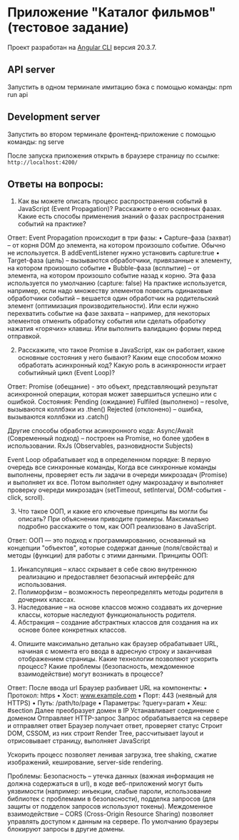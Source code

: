 # Приложение "Каталог фильмов" (тестовое задание)

Проект разработан на [Angular CLI](https://github.com/angular/angular-cli) версия 20.3.7.

## API server
Запустить в одном терминале имитацию бэка с помощью команды:
npm run api

## Development server

Запустить во втором терминале фронтенд-приложение с помощью команды:
ng serve

После запуска приложения открыть в браузере страницу по ссылке:
 `http://localhost:4200/`

## Ответы на вопросы:
1. Как вы можете описать процесс распространения событий в JavaScript (Event Propagation)? Расскажите о его основных фазах.
Какие есть способы применения знаний о фазах распространения событий на практике?

Ответ: 
Event Propagation происходит в три фазы: 
•	Capture-фаза (захват) – от корня DOM до элемента, на котором произошло событие. Обычно не используется. В addEventListener нужно установить capture:true
•	Target-фаза (цель) – вызываются обработчики, привязанные к элементу, на котором произошло событие
•	Bubble-фаза (всплытие) – от элемента, на котором произошло событие назад к корню. Эта фаза используется по умолчанию (capture: false)
На практике используется, например, если надо множеству элементов повесить одинаковые обработчики событий – вешается один обработчик на родительский элемент (оптимизация производительности). Или если нужно перехватить событие на фазе захвата – например, для некоторых элементов отменить обработку события или сделать обработку нажатия «горячих» клавиш. Или выполнить валидацию формы перед отправкой.

2. Расскажите, что такое Promise в JavaScript, как он работает, какие основные состояния у него бывают? Каким еще способом можно обработать асинхронный код? Какую роль в асинхронности играет событийный цикл (Event Loop)?

Ответ:
Promise (обещание) - это объект, представляющий результат асинхронной операции, которая может завершиться успешно или с ошибкой.
Состояния:
Pending (ожидание)
Fulfiled (выполнено) – resolve, вызываются коллбэки из .then()
Rejected (отклонено) – ошибка, вызываются коллбэки из .catch()

Другие способы обработки асинхронного кода:
Async/Await (Современный подход) – построен на Promise, но более удобен в использовании.
RxJs (Observables, разновидности Subjects)

Event Loop обрабатывает код в определенном порядке:
В первую очередь все синхронные команды,
Когда все синхронные команды выполнены, проверяет есть ли задачи в очереди микрозадач (Promise) и выполняет их все.
Потом выполняет одну макрозадачу и выполняет проверку очереди микрозадач (setTimeout, setInterval, DOM-события - click, scroll).

3. Что такое ООП, и какие его ключевые принципы вы могли бы описать? При объяснении приводите примеры. Максимально подробно расскажите о том, как ООП реализовано в JavaScript.

Ответ:
ООП — это подход к программированию, основанный на концепции "объектов", которые содержат данные (поля/свойства) и методы (функции) для работы с этими данными.
Принципы ООП:
1)	Инкапсуляция – класс скрывает в себе свою внутреннюю реализацию и предоставляет безопасный интерфейс для использования.
2)	Полиморфизм – возможность переопределять методы родителя в дочерних классах.
3)	Наследование – на основе классов  можно создавать их дочерние классы, которые наследуют функциональность родителя.
4)	Абстракция – создание абстрактных классов для создания на их основе более конкретных классов.

4. Опишите максимально детально как браузер обрабатывает URL, начиная с момента его ввода в адресную строку и заканчивая отображением страницы. Какие технологии позволяют ускорить процесс? Какие проблемы (безопасность, междоменное взаимодействие) могут возникать в процессе?

Ответ:
После ввода url Браузер разбивает URL на компоненты:
•	Протокол: https
•	Хост: www.example.com
•	Порт: 443 (неявный для HTTPS)
•	Путь: /path/to/page
•	Параметры: ?query=param
•	Хеш: #section
Далее преобразует домен в IP
Устанавливает соединение с доменом 
Отправляет HTTP-запрос
Запрос обрабатывается на сервере и отправляет ответ
Браузер получает ответ, проверяет статус
Строит DOM, CSSOM, из них строит Render Tree, рассчитывает layout и отрисовывает страницу, выполняет JavaScript

Ускорить процесс позволяет ленивая загрузка, tree shaking, сжатие изображений, кеширование, server-side rendering.

Проблемы:
Безопасность – утечка данных (важная информация не должна содержаться в url), в коде веб-приложений могут быть уязвимости (например: инъекции, слабые пароли, использование библиотек с проблемами в безопасности), подделка запросов (для защиты от подделок запросов используют токены).
Междоменное взаимодействие – CORS (Cross-Origin Resource Sharing) позволяет управлять доступом к данным на сервере. По умолчанию браузеры блокируют запросы в другие домены.
